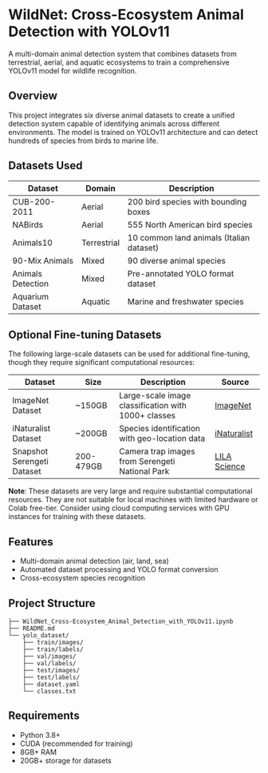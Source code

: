 # WildNet: Cross-Ecosystem Animal Detection with YOLOv11

A multi-domain animal detection system that combines datasets from terrestrial, aerial, and aquatic ecosystems to train a comprehensive YOLOv11 model for wildlife recognition.

## Overview

This project integrates six diverse animal datasets to create a unified detection system capable of identifying animals across different environments. The model is trained on YOLOv11 architecture and can detect hundreds of species from birds to marine life.

## Datasets Used

| Dataset | Domain | Description |
|---------|--------|-------------|
| CUB-200-2011 | Aerial | 200 bird species with bounding boxes |
| NABirds | Aerial | 555 North American bird species |
| Animals10 | Terrestrial | 10 common land animals (Italian dataset) |
| 90-Mix Animals | Mixed | 90 diverse animal species |
| Animals Detection | Mixed | Pre-annotated YOLO format dataset |
| Aquarium Dataset | Aquatic | Marine and freshwater species |

## Optional Fine-tuning Datasets

The following large-scale datasets can be used for additional fine-tuning, though they require significant computational resources:

| Dataset | Size | Description | Source |
|---------|------|-------------|---------|
| ImageNet Dataset | ~150GB | Large-scale image classification with 1000+ classes | [ImageNet](http://www.image-net.org/) |
| iNaturalist Dataset | ~200GB | Species identification with geo-location data | [iNaturalist](https://www.inaturalist.org/) |
| Snapshot Serengeti Dataset | 200-479GB | Camera trap images from Serengeti National Park | [LILA Science](https://lila.science/datasets/snapshot-serengeti) |

**Note**: These datasets are very large and require substantial computational resources. They are not suitable for local machines with limited hardware or Colab free-tier. Consider using cloud computing services with GPU instances for training with these datasets.

## Features

- Multi-domain animal detection (air, land, sea)
- Automated dataset processing and YOLO format conversion
- Cross-ecosystem species recognition


## Project Structure

```
├── WildNet_Cross-Ecosystem_Animal_Detection_with_YOLOv11.ipynb
├── README.md
└── yolo_dataset/
    ├── train/images/
    ├── train/labels/
    ├── val/images/
    ├── val/labels/
    ├── test/images/
    ├── test/labels/
    ├── dataset.yaml
    └── classes.txt
```

## Requirements

- Python 3.8+
- CUDA (recommended for training)
- 8GB+ RAM
- 20GB+ storage for datasets
